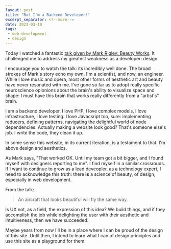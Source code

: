```yaml
---
layout: post
title: "But I'm a Backend Developer!"
excerpt_separator: <!--more-->
date: 2023-03-10
tags:
 - web-development
 - design
---
```


Today I watched a fantastic [talk given by Mark Rigley: Beauty Works](https://www.youtube.com/watch?v=wRdq-CU3xu8).  It challenged me to address my greatest weakness as a developer: design.

<!--more-->

I encourage you to watch the talk: its incredibly well done.  The broad strokes of Mark's story echo my own.  I'm a scientist, and now, an engineer.  While I love music and opera, most other forms of aesthetic art and beauty have never resonated with me.  I've gone so far as to adopt really specific neuroscience opionions about the brain's ability to visualize space and shape: I must have this brain that works really differently from a "artist's" brain.  

I am a backend developer.  I love PHP, I love complex models, I love infrastructure, I love testing.  I love Javacsript too, sure: implementing reducers, defining patterns, navigating the delightful world of node dependencies.  Actually making a website look good?  That's someone else's job.  I write the code, they clean it up.

In some sense this website, in its current iteration, is a testament to that.  I'm above design and aesthetics.

As Mark says, "That worked OK.  Until my team got a bit bigger, and I found myself with designers reporting to me".  I find myself in a similar crossrouds.  If I want to continue to grow as a lead deveopler, as a technology expert, I need to acknowledge this truth: there **is** a science of beauty, of design, especially in web development. 

From the talk: 

> An aircraft that looks beautiful will fly the same way.

Is UX not, as a field, the expression of this idea?  We build things, and if they accomplish the job while delighting the user with their aesthetic and intuitiveness, then we have succeeded.

Maybe years from now I'll be in a place where I can be proud of the design of this site.  Until then, I intend to learn what I can of design principles and use this site as a playground for them.

